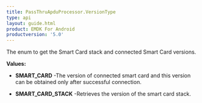 ```yaml
---
title: PassThruApduProcessor.VersionType
type: api
layout: guide.html
product: EMDK For Android
productversion: '5.0'
---
```



The enum to get the Smart Card stack and connected Smart Card versions.

**Values:**

* **SMART_CARD** -The version of connected smart card and this version can be obtained
 only after successful connection.

* **SMART_CARD_STACK** -Retrieves the version of the smart card stack.



